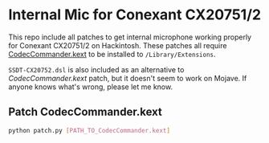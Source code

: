 # Internal Mic for Conexant CX20751/2

This repo include all patches to get internal microphone working properly for Conexant CX20751/2 on Hackintosh. These patches all require [CodecCommander.kext](https://bitbucket.org/RehabMan/os-x-eapd-codec-commander/downloads/) to be installed to `/Library/Extensions`.

`SSDT-CX20752.dsl` is also included as an alternative to *CodecCommander.kext* patch, but it doesn't seem to work on Mojave. If anyone knows what's wrong, please let me know.

## Patch CodecCommander.kext

```bash
python patch.py [PATH_TO_CodecCommander.kext]
```

